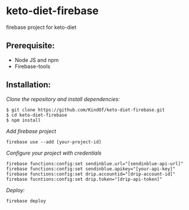 # keto-diet-firebase

firebase project for keto-diet
## Prerequisite:

 - Node JS and npm
 - Firebase-tools

## Installation:
*Clone the repository and install dependencies:*
	
    $ git clone https://github.com/KindOf/keto-diet-firebase.git
    $ cd keto-diet-firebase
    $ npm install
*Add firebase project*


    firebase use --add [your-project-id]
 *Configure your project with credentials*


    firebase functions:config:set sendinblue.url="[sendinblue-api-url]"
    firebase functions:config:set sendinblue.apikey="[your-api-key]"
    firebase functions:config:set drip.accountid="[drip-account-id]"
    firebase fucntions:config:set drip.token="[drip-api-token]"
*Deploy:*

    firebase deploy
